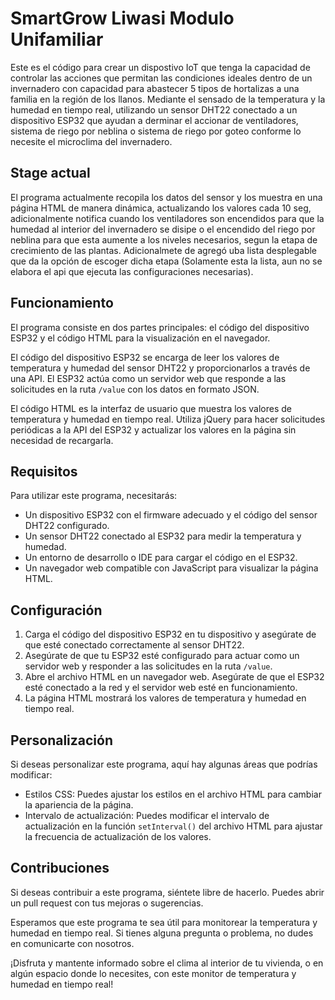 # SmartGrow Liwasi Modulo Unifamiliar

Este es el código para crear un dispostivo IoT que tenga la capacidad de controlar las acciones que permitan las condiciones ideales dentro de un invernadero con capacidad para abastecer  5 tipos de hortalizas a una familia en la región de los llanos. Mediante el  sensado de  la temperatura y la humedad en tiempo real, utilizando un sensor DHT22 conectado a un dispositivo ESP32  que ayudan a derminar el accionar de ventiladores, sistema de riego por neblina o sistema de riego por goteo conforme lo necesite el microclima del invernadero. 

## Stage actual 
El programa actualmente  recopila los datos del sensor y los muestra en una página HTML de manera dinámica, actualizando los valores cada 10 seg, adicionalmente notifica cuando los ventiladores son encendidos para que la humedad al interior del invernadero se disipe o el encendido del riego por neblina para que esta aumente a los niveles necesarios, segun la etapa de crecimiento de las plantas. Adicionalmete de agregó uba lista desplegable que da la opción de escoger dicha etapa (Solamente esta la lista, aun no se elabora el api que ejecuta las configuraciones necesarias).

## Funcionamiento

El programa consiste en dos partes principales: el código del dispositivo ESP32 y el código HTML para la visualización en el navegador.

El código del dispositivo ESP32 se encarga de leer los valores de temperatura y humedad del sensor DHT22 y proporcionarlos a través de una API. El ESP32 actúa como un servidor web que responde a las solicitudes en la ruta `/value` con los datos en formato JSON.

El código HTML es la interfaz de usuario que muestra los valores de temperatura y humedad en tiempo real. Utiliza jQuery para hacer solicitudes periódicas a la API del ESP32 y actualizar los valores en la página sin necesidad de recargarla.

## Requisitos

Para utilizar este programa, necesitarás:

- Un dispositivo ESP32 con el firmware adecuado y el código del sensor DHT22 configurado.
- Un sensor DHT22 conectado al ESP32 para medir la temperatura y humedad.
- Un entorno de desarrollo o IDE para cargar el código en el ESP32.
- Un navegador web compatible con JavaScript para visualizar la página HTML.

## Configuración

1. Carga el código del dispositivo ESP32 en tu dispositivo y asegúrate de que esté conectado correctamente al sensor DHT22.
2. Asegúrate de que tu ESP32 esté configurado para actuar como un servidor web y responder a las solicitudes en la ruta `/value`.
3. Abre el archivo HTML en un navegador web. Asegúrate de que el ESP32 esté conectado a la red y el servidor web esté en funcionamiento.
4. La página HTML mostrará los valores de temperatura y humedad en tiempo real.

## Personalización

Si deseas personalizar este programa, aquí hay algunas áreas que podrías modificar:

- Estilos CSS: Puedes ajustar los estilos en el archivo HTML para cambiar la apariencia de la página.
- Intervalo de actualización: Puedes modificar el intervalo de actualización en la función `setInterval()` del archivo HTML para ajustar la frecuencia de actualización de los valores.

## Contribuciones

Si deseas contribuir a este programa, siéntete libre de hacerlo. Puedes abrir un pull request con tus mejoras o sugerencias.

Esperamos que este programa te sea útil para monitorear la temperatura y humedad en tiempo real. Si tienes alguna pregunta o problema, no dudes en comunicarte con nosotros.

¡Disfruta y mantente informado sobre el clima al interior de tu vivienda, o en algún espacio donde lo necesites, con este monitor de temperatura y humedad en tiempo real!

